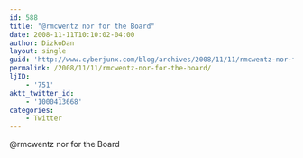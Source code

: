```yaml
---
id: 588
title: "@rmcwentz nor for the Board"
date: 2008-11-11T10:10:02-04:00
author: DizkoDan
layout: single
guid: 'http://www.cyberjunx.com/blog/archives/2008/11/11/rmcwentz-nor-for-the-board/'
permalink: /2008/11/11/rmcwentz-nor-for-the-board/
ljID:
    - '751'
aktt_twitter_id:
    - '1000413668'
categories:
    - Twitter
---
```


@rmcwentz nor for the Board